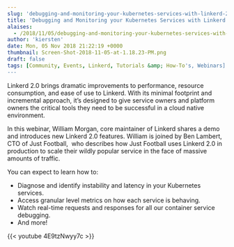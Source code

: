 ```yaml
---
slug: 'debugging-and-monitoring-your-kubernetes-services-with-linkerd-2-0'
title: 'Debugging and Monitoring your Kubernetes Services with Linkerd 2.0'
alaises:
  - /2018/11/05/debugging-and-monitoring-your-kubernetes-services-with-linkerd-2-0/
author: 'kiersten'
date: Mon, 05 Nov 2018 21:22:19 +0000
thumbnail: Screen-Shot-2018-11-05-at-1.18.23-PM.png
draft: false
tags: [Community, Events, Linkerd, Tutorials &amp; How-To's, Webinars]
---
```


Linkerd 2.0 brings dramatic improvements to performance, resource consumption, and ease of use to Linkerd. With its minimal footprint and incremental approach, it’s designed to give service owners and platform owners the critical tools they need to be successful in a cloud native environment.

In this webinar, William Morgan, core maintainer of Linkerd shares a demo and introduces new Linkerd 2.0 features. William is joined by Ben Lambert, CTO of Just Football,  who describes how Just Football uses Linkerd 2.0 in production to scale their wildly popular service in the face of massive amounts of traffic.

You can expect to learn how to:

- Diagnose and identify instability and latency in your Kubernetes services.
- Access granular level metrics on how each service is behaving.
- Watch real-time requests and responses for all our container service debugging.
- And more!

{{< youtube 4E9tzNwyy7c >}}
